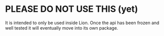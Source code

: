 # PLEASE DO NOT USE THIS (yet)

It is intended to only be used inside Lion. Once the api has been frozen and well tested it will eventually move into its own package.
